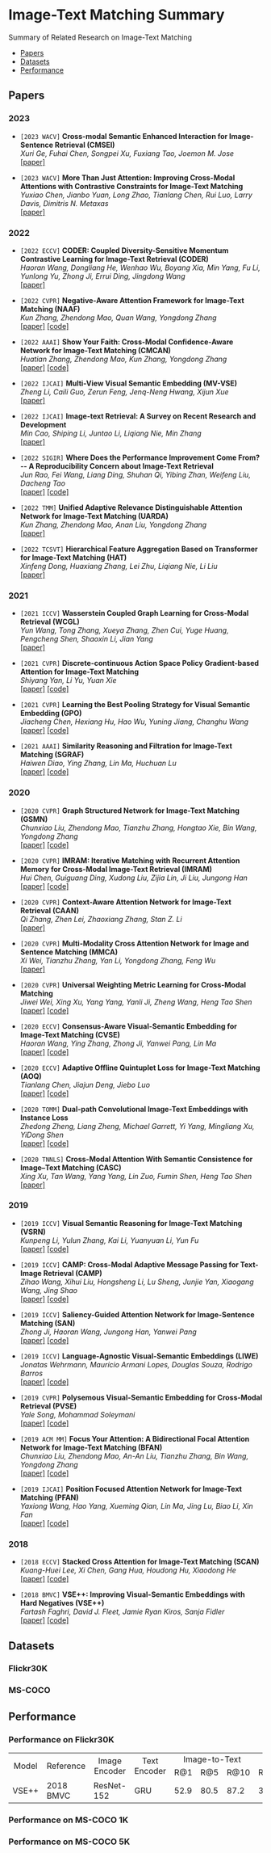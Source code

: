 # Image-Text Matching Summary
Summary of Related Research on Image-Text Matching

- [Papers](#Papers)
- [Datasets](#Datasets)
- [Performance](#Performance)

## Papers

### 2023

- `[2023 WACV]` **Cross-modal Semantic Enhanced Interaction for Image-Sentence Retrieval (CMSEI)**  
*Xuri Ge, Fuhai Chen, Songpei Xu, Fuxiang Tao, Joemon M. Jose*  
[[paper]](https://arxiv.org/pdf/2210.08908)

- `[2023 WACV]` **More Than Just Attention: Improving Cross-Modal Attentions with Contrastive Constraints for Image-Text Matching**  
*Yuxiao Chen, Jianbo Yuan, Long Zhao, Tianlang Chen, Rui Luo, Larry Davis, Dimitris N. Metaxas*  
[[paper]](https://arxiv.org/pdf/2105.09597)

### 2022

- `[2022 ECCV]` **CODER: Coupled Diversity-Sensitive Momentum Contrastive Learning for Image-Text Retrieval (CODER)**  
*Haoran Wang, Dongliang He, Wenhao Wu, Boyang Xia, Min Yang, Fu Li, Yunlong Yu, Zhong Ji, Errui Ding, Jingdong Wang*  
[[paper]](https://arxiv.org/pdf/2208.09843.pdf)

- `[2022 CVPR]` **Negative-Aware Attention Framework for Image-Text Matching (NAAF)**  
*Kun Zhang, Zhendong Mao, Quan Wang, Yongdong Zhang*  
[[paper]](https://openaccess.thecvf.com/content/CVPR2022/papers/Zhang_Negative-Aware_Attention_Framework_for_Image-Text_Matching_CVPR_2022_paper.pdf)
[[code]](https://github.com/CrossmodalGroup/NAAF)

- `[2022 AAAI]` **Show Your Faith: Cross-Modal Confidence-Aware Network for Image-Text Matching (CMCAN)**  
*Huatian Zhang, Zhendong Mao, Kun Zhang, Yongdong Zhang*  
[[paper]](https://www.aaai.org/AAAI22Papers/AAAI-2029.ZhangH.pdf)
[[code]](https://github.com/CrossmodalGroup/CMCAN)

- `[2022 IJCAI]` **Multi-View Visual Semantic Embedding (MV-VSE)**  
*Zheng Li, Caili Guo, Zerun Feng, Jenq-Neng Hwang, Xijun Xue*  
[[paper]](https://www.ijcai.org/proceedings/2022/0158.pdf)

- `[2022 IJCAI]` **Image-text Retrieval: A Survey on Recent Research and Development**  
*Min Cao, Shiping Li, Juntao Li, Liqiang Nie, Min Zhang*  
[[paper]](https://arxiv.org/pdf/2203.14713)

- `[2022 SIGIR]` **Where Does the Performance Improvement Come From? -- A Reproducibility Concern about Image-Text Retrieval**  
*Jun Rao, Fei Wang, Liang Ding, Shuhan Qi, Yibing Zhan, Weifeng Liu, Dacheng Tao*  
[[paper]](https://arxiv.org/pdf/2203.03853)
[[code]](https://github.com/WangFei-2019/Image-text-Retrieval)

- `[2022 TMM]` **Unified Adaptive Relevance Distinguishable Attention Network for Image-Text Matching (UARDA)**  
*Kun Zhang, Zhendong Mao, Anan Liu, Yongdong Zhang*  
[[paper]](https://ieeexplore.ieee.org/stamp/stamp.jsp?tp=&arnumber=9676463)

- `[2022 TCSVT]` **Hierarchical Feature Aggregation Based on Transformer for Image-Text Matching (HAT)**  
*Xinfeng Dong, Huaxiang Zhang, Lei Zhu, Liqiang Nie, Li Liu*  
[[paper]](https://ieeexplore.ieee.org/stamp/stamp.jsp?tp=&arnumber=9745936)


### 2021

- `[2021 ICCV]` **Wasserstein Coupled Graph Learning for Cross-Modal Retrieval (WCGL)**  
*Yun Wang, Tong Zhang, Xueya Zhang, Zhen Cui, Yuge Huang, Pengcheng Shen, Shaoxin Li, Jian Yang*  
[[paper]](https://openaccess.thecvf.com/content/ICCV2021/papers/Wang_Wasserstein_Coupled_Graph_Learning_for_Cross-Modal_Retrieval_ICCV_2021_paper.pdf)

- `[2021 CVPR]` **Discrete-continuous Action Space Policy Gradient-based Attention for Image-Text Matching**  
*Shiyang Yan, Li Yu, Yuan Xie*  
[[paper]](https://arxiv.org/abs/2104.10406)
[[code]](https://github.com/Shiyang-Yan/Discrete-continous-PG-for-Retrieval)

- `[2021 CVPR]` **Learning the Best Pooling Strategy for Visual Semantic Embedding (GPO)**  
*Jiacheng Chen, Hexiang Hu, Hao Wu, Yuning Jiang, Changhu Wang*  
[[paper]](https://arxiv.org/pdf/2011.04305)
[[code]](https://github.com/woodfrog/vse_infty)

- `[2021 AAAI]` **Similarity Reasoning and Filtration for Image-Text Matching (SGRAF)**  
*Haiwen Diao, Ying Zhang, Lin Ma, Huchuan Lu*  
[[paper]](https://arxiv.org/pdf/2101.01368)
[[code]](https://github.com/Paranioar/SGRAF)

### 2020

- `[2020 CVPR]` **Graph Structured Network for Image-Text Matching (GSMN)**  
*Chunxiao Liu, Zhendong Mao, Tianzhu Zhang, Hongtao Xie, Bin Wang, Yongdong Zhang*  
[[paper]](http://openaccess.thecvf.com/content_CVPR_2020/papers/Liu_Graph_Structured_Network_for_Image-Text_Matching_CVPR_2020_paper.pdf)
[[code]](https://github.com/CrossmodalGroup/GSMN)

- `[2020 CVPR]` **IMRAM: Iterative Matching with Recurrent Attention Memory for Cross-Modal Image-Text Retrieval (IMRAM)**  
*Hui Chen, Guiguang Ding, Xudong Liu, Zijia Lin, Ji Liu, Jungong Han*  
[[paper]](https://arxiv.org/abs/2003.03772)
[[code]](https://github.com/HuiChen24/IMRAM)

- `[2020 CVPR]` **Context-Aware Attention Network for Image-Text Retrieval (CAAN)**  
*Qi Zhang, Zhen Lei, Zhaoxiang Zhang, Stan Z. Li*  
[[paper]](http://openaccess.thecvf.com/content_CVPR_2020/papers/Zhang_Context-Aware_Attention_Network_for_Image-Text_Retrieval_CVPR_2020_paper.pdf)

- `[2020 CVPR]` **Multi-Modality Cross Attention Network for Image and Sentence Matching (MMCA)**  
*Xi Wei, Tianzhu Zhang, Yan Li, Yongdong Zhang, Feng Wu*  
[[paper]](http://openaccess.thecvf.com/content_CVPR_2020/papers/Wei_Multi-Modality_Cross_Attention_Network_for_Image_and_Sentence_Matching_CVPR_2020_paper.pdf)

- `[2020 CVPR]` **Universal Weighting Metric Learning for Cross-Modal Matching**  
*Jiwei Wei, Xing Xu, Yang Yang, Yanli Ji, Zheng Wang, Heng Tao Shen*  
[[paper]](http://openaccess.thecvf.com/content_CVPR_2020/papers/Wei_Universal_Weighting_Metric_Learning_for_Cross-Modal_Matching_CVPR_2020_paper.pdf)
[[code]](https://github.com/wayne980/PolyLoss)

- `[2020 ECCV]` **Consensus-Aware Visual-Semantic Embedding for Image-Text Matching (CVSE)**  
*Haoran Wang, Ying Zhang, Zhong Ji, Yanwei Pang, Lin Ma*  
[[paper]](https://arxiv.org/pdf/2007.08883)
[[code]](https://github.com/BruceW91/CVSE)

- `[2020 ECCV]` **Adaptive Offline Quintuplet Loss for Image-Text Matching (AOQ)**  
*Tianlang Chen, Jiajun Deng, Jiebo Luo*  
[[paper]](https://arxiv.org/abs/2003.03669)
[[code]](https://github.com/sunnychencool/AOQ)

- `[2020 TOMM]` **Dual-path Convolutional Image-Text Embeddings with Instance Loss**  
*Zhedong Zheng, Liang Zheng, Michael Garrett, Yi Yang, Mingliang Xu, YiDong Shen*  
[[paper]](https://arxiv.org/pdf/1711.05535)
[[code]](https://github.com/layumi/Image-Text-Embedding)

- `[2020 TNNLS]` **Cross-Modal Attention With Semantic Consistence for Image–Text Matching (CASC)**  
*Xing Xu, Tan Wang, Yang Yang, Lin Zuo, Fumin Shen, Heng Tao Shen*  
[[paper]](https://ieeexplore.ieee.org/stamp/stamp.jsp?tp=&arnumber=8994196)

### 2019

- `[2019 ICCV]` **Visual Semantic Reasoning for Image-Text Matching (VSRN)**  
*Kunpeng Li, Yulun Zhang, Kai Li, Yuanyuan Li, Yun Fu*  
[[paper]](https://openaccess.thecvf.com/content_ICCV_2019/papers/Li_Visual_Semantic_Reasoning_for_Image-Text_Matching_ICCV_2019_paper.pdf)
[[code]](https://github.com/KunpengLi1994/VSRN)

- `[2019 ICCV]` **CAMP: Cross-Modal Adaptive Message Passing for Text-Image Retrieval (CAMP)**  
*Zihao Wang, Xihui Liu, Hongsheng Li, Lu Sheng, Junjie Yan, Xiaogang Wang, Jing Shao*  
[[paper]](https://arxiv.org/abs/1909.05506)
[[code]](https://github.com/ZihaoWang-CV/CAMP_iccv19)

- `[2019 ICCV]` **Saliency-Guided Attention Network for Image-Sentence Matching (SAN)**  
*Zhong Ji, Haoran Wang, Jungong Han, Yanwei Pang*  
[[paper]](https://arxiv.org/abs/1904.09471)
[[code]](https://github.com/HabbakukWang1103/SAN)

- `[2019 ICCV]` **Language-Agnostic Visual-Semantic Embeddings (LIWE)**  
*Jonatas Wehrmann, Maurício Armani Lopes, Douglas Souza, Rodrigo Barros*  
[[paper]](https://openaccess.thecvf.com/content_ICCV_2019/papers/Wehrmann_Language-Agnostic_Visual-Semantic_Embeddings_ICCV_2019_paper.pdf)
[[code]](https://github.com/jwehrmann/lavse)

- `[2019 CVPR]` **Polysemous Visual-Semantic Embedding for Cross-Modal Retrieval (PVSE)**  
*Yale Song, Mohammad Soleymani*  
[[paper]](https://arxiv.org/abs/1906.04402)
[[code]](https://github.com/yalesong/pvse)

- `[2019 ACM MM]` **Focus Your Attention: A Bidirectional Focal Attention Network for Image-Text Matching (BFAN)**  
*Chunxiao Liu, Zhendong Mao, An-An Liu, Tianzhu Zhang, Bin Wang, Yongdong Zhang*  
[[paper]](https://arxiv.org/abs/1909.11416)
[[code]](https://github.com/CrossmodalGroup/BFAN)

- `[2019 IJCAI]` **Position Focused Attention Network for Image-Text Matching (PFAN)**  
*Yaxiong Wang, Hao Yang, Xueming Qian, Lin Ma, Jing Lu, Biao Li, Xin Fan*  
[[paper]](https://arxiv.org/pdf/1907.09748)
[[code]](https://github.com/HaoYang0123/Position-Focused-Attention-Network)

### 2018

- `[2018 ECCV]` **Stacked Cross Attention for Image-Text Matching (SCAN)**  
*Kuang-Huei Lee, Xi Chen, Gang Hua, Houdong Hu, Xiaodong He*  
[[paper]](http://openaccess.thecvf.com/content_ECCV_2018/papers/Kuang-Huei_Lee_Stacked_Cross_Attention_ECCV_2018_paper.pdf)
[[code]](https://github.com/kuanghuei/SCAN)

- `[2018 BMVC]` **VSE++: Improving Visual-Semantic Embeddings with Hard Negatives (VSE++)**  
*Fartash Faghri, David J. Fleet, Jamie Ryan Kiros, Sanja Fidler*  
[[paper]](https://arxiv.org/pdf/1707.05612)
[[code]](https://github.com/fartashf/vsepp)

## Datasets
### Flickr30K  
### MS-COCO  

## Performance

### Performance on Flickr30K
<table>
  <tr>
    <td rowspan=2 align='center'>Model</td>
    <td rowspan=2 align='center'>Reference</td>
    <td rowspan=2 align='center'>Image Encoder</td>
    <td rowspan=2 align='center'>Text Encoder</td>
    <td colspan=3 align='center'>Image-to-Text</td>
    <td colspan=3 align='center'>Text-to-Image</td>
    <td rowspan=2 align='center'>RSUM</td>
  </tr>
  <tr>
    <td>R@1</td>
    <td>R@5</td>
    <td>R@10</td>
    <td>R@1</td>
    <td>R@5</td>
    <td>R@10</td>
  </tr>
  <tr>
    <td>VSE++</td>
    <td>2018 BMVC</td>
    <td>ResNet-152</td>
    <td>GRU</td>
    <td> 52.9</td><td> 80.5</td><td> 87.2</td><td> 39.6</td><td> 70.1</td><td> 79.5</td><td> 409.8</td>
  </tr>
</table>

### Performance on MS-COCO 1K

### Performance on MS-COCO 5K

